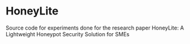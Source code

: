 # HoneyLite

Source code for experiments done for the research paper
HoneyLite: A Lightweight Honeypot Security Solution for SMEs

